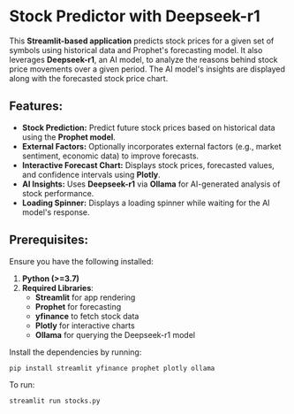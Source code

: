 # **Stock Predictor with Deepseek-r1**

This **Streamlit-based application** predicts stock prices for a given set of symbols using historical data and Prophet's forecasting model. It also leverages **Deepseek-r1**, an AI model, to analyze the reasons behind stock price movements over a given period. The AI model's insights are displayed along with the forecasted stock price chart.

## **Features:**
- **Stock Prediction:** Predict future stock prices based on historical data using the **Prophet model**.
- **External Factors:** Optionally incorporates external factors (e.g., market sentiment, economic data) to improve forecasts.
- **Interactive Forecast Chart:** Displays stock prices, forecasted values, and confidence intervals using **Plotly**.
- **AI Insights:** Uses **Deepseek-r1** via **Ollama** for AI-generated analysis of stock performance.
- **Loading Spinner:** Displays a loading spinner while waiting for the AI model's response.

## **Prerequisites:**

Ensure you have the following installed:

1. **Python (>=3.7)**
2. **Required Libraries**:
   - **Streamlit** for app rendering
   - **Prophet** for forecasting
   - **yfinance** to fetch stock data
   - **Plotly** for interactive charts
   - **Ollama** for querying the Deepseek-r1 model

Install the dependencies by running:

```bash
pip install streamlit yfinance prophet plotly ollama
```

To run:
```
streamlit run stocks.py
```

